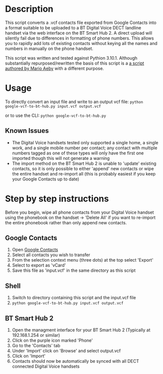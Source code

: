 Description
===========
This script converts a .vcf contacts file exported from Google Contacts into a format suitable to be uploaded to a BT Digital Voice DECT landline handset via the web interface on the BT Smart Hub 2. A direct upload will silently fail due to differences in formatting of phone numbers. This allows you to rapidly add lots of existing contacts without keying all the names and numbers in manually on the phone handset. 

This script was written and tested against Pythion 3.10.1. Although substantially repurposed/rewritten the basis of this script is a [a script authored by Mario Aeby](https://github.com/emeidi/strip-images-from-apple-vcard) with a different purpose. 

Usage
=====
To directly convert an input file and write to an output vcf file: 
`python google-vcf-to-bt-hub.py input.vcf output.vcf`

or to use the CLI: 
`python google-vcf-to-bt-hub.py`

Known Issues
------------
* The Digital Voice handsets tested only supported a single home, a single work, and a single mobile number per contact; any contact with multiple numbers tagged as one of these types will only have the first one imported though this will not generate a warning
* The import method on the BT Smart Hub 2 is unable to 'update' existing contacts, so it is only possible to either 'append' new contacts or wipe the entire handset and re-import all (this is probably easiest if you keep your Google Contacts up to date)

Step by step instructions
=========================
Before you begin, wipe all phone contacts from your Digital Voice handset using the phonebook on the handset -> 'Delete All' if you want to re-import the entire phonebook rather than only append new contacts.

Google Contacts
-----------
1. Open [Google Contacts](https://contacts.google.com/) 
1. Select all contacts you wish to transfer
1. From the selection context menu (three dots) at the top select 'Export'
1. Select to export as 'vCard' 
1. Save this file as 'input.vcf' in the same directory as this script

Shell
-----
1. Switch to directory containing this script and the input.vcf file
1. `python google-vcf-to-bt-hub.py input.vcf output.vcf`

BT Smart Hub 2
--------------
1. Open the managment interface for your BT Smart Hub 2 (Typically at 192.168.1.254 or similar)
1. Click on the purple icon marked 'Phone'
1. Go to the 'Contacts' tab 
1. Under 'Import' click on 'Browse' and select output.vcf 
1. Click on 'Import' 
1. Contacts should now be automatically be synced with all DECT connected Digital Voice handsets
